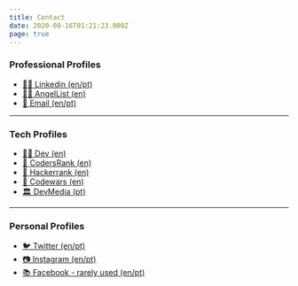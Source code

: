 ```yaml
---
title: Contact
date: 2020-08-16T01:21:23.000Z
page: true
---
```

### Professional Profiles

* <a href="https://www.linkedin.com/in/fbandeirac">👨‍💼 Linkedin (en/pt)</a>
* <a href="https://angel.co/u/felipe-bandeira">🧗‍♂️ AngelList (en)</a>
* <a href="mailto:fbandeirac@gmail.com">📨 Email (en/pt)</a>

- - -

### Tech Profiles

* <a href="https://dev.to/fbandeirac">👨‍💻 Dev (en)</a>
* <a href="https://profile.codersrank.io/user/fbandeirac">🎯 CodersRank (en)</a>
* <a href="https://www.hackerrank.com/fbandeirac">🥇 Hackerrank (en)</a>
* <a href="https://www.codewars.com/users/fbandeirac">🥋 Codewars (en)</a>
* <a href="https://www.devmedia.com.br/perfil/felipe-bandeira-1">🏛 DevMedia (pt)</a>

- - -

### Personal Profiles

* <a href="https://twitter.com/fbandeirac">🐦 Twitter (en/pt)</a>
* <a href="https://www.instagram.com/fbandeirac/">📷 Instagram (en/pt)</a>
* <a href="https://www.facebook.com/band.felipe/">📚 Facebook - rarely used (en/pt)</a>

